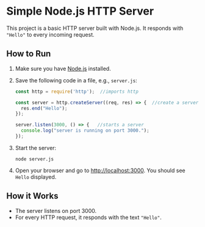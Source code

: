 # Simple Node.js HTTP Server

This project is a basic HTTP server built with Node.js. It responds with `"Hello"` to every incoming request.

## How to Run

1. Make sure you have [Node.js](https://nodejs.org/) installed.
2. Save the following code in a file, e.g., `server.js`:

    ```javascript
    const http = require('http');  //imports http

    const server = http.createServer((req, res) => {  //create a server with a response Hello for every request
      res.end("Hello");
    });

    server.listen(3000, () => {   //starts a server
      console.log("server is running on port 3000.");
    });
    ```

3. Start the server:

    ```
    node server.js
    ```

4. Open your browser and go to [http://localhost:3000](http://localhost:3000). You should see `Hello` displayed.

## How it Works

- The server listens on port 3000.
- For every HTTP request, it responds with the text `"Hello"`.
